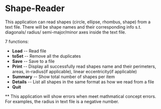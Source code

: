 # Shape-Reader
This application can read shapes (circle, ellipse, rhombus, shape) from a text file. There will be shape names and their corresponding info s.t. diagonals/ radius/ semi-major/minor axes inside the text file.

7 functions:
* **Load** -- Read file
* **toSet** -- Remove all the duplicates
* **Save** -- Save to a file
* **Print** -- Display all successfully read shapes name and their perimeters, areas, in-radius(if applicable), linear eccentricity(if applicable)
* **Summary** -- Show total number of shapes per item
* **Details** -- List all shapes in the same format as how we read from a file
* **Quit**

** This application will show errors when meet mathmatical concept errors. For examples, the radius in text file is a negative number.
